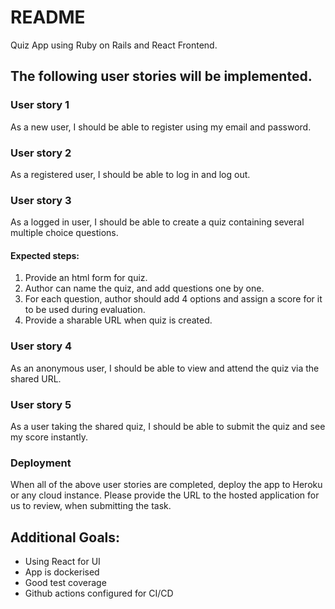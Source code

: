 # README

Quiz App using Ruby on Rails and React Frontend.

## The following user stories will be implemented. 

### User story 1

As a new user, I should be able to register using my email and password.

### User story 2

As a registered user, I should be able to log in and log out.

### User story 3

As a logged in user, I should be able to create a quiz containing several multiple choice questions.

#### Expected steps:

1. Provide an html form for quiz.
2. Author can name the quiz, and add questions one by one.
3. For each question, author should add 4 options and assign a score for it to be used during evaluation.
4. Provide a sharable URL when quiz is created.

### User story 4

As an anonymous user, I should be able to view and attend the quiz via the shared URL.

### User story 5

As a user taking the shared quiz, I should be able to submit the quiz and see my score instantly.

### Deployment

When all of the above user stories are completed, deploy the app to Heroku or any cloud instance. Please provide the URL to the hosted application for us to review, when submitting the task.

## Additional Goals:

- Using React for UI
- App is dockerised
- Good test coverage
- Github actions configured for CI/CD